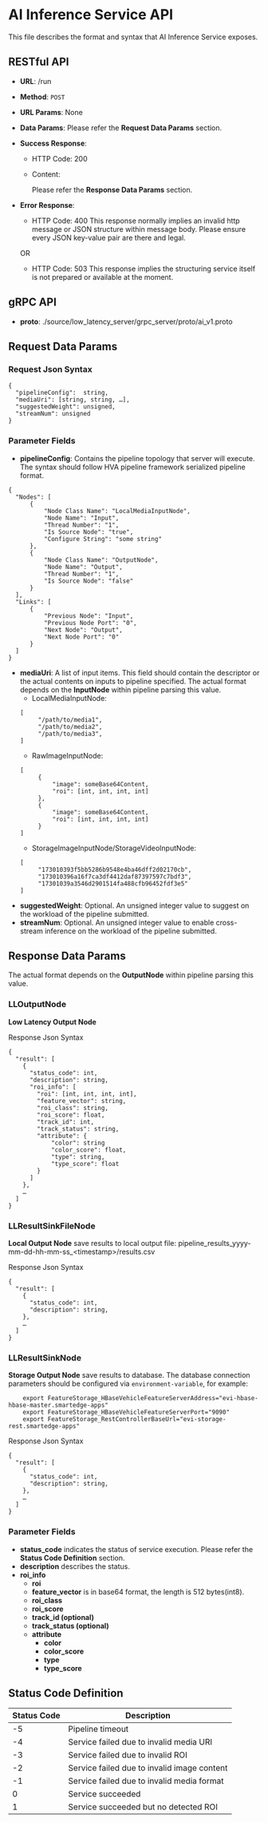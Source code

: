# AI Inference Service API

This file describes the format and syntax that AI Inference Service exposes.


## RESTful API

  - **URL**:
  /run

  - **Method**:
  `POST`

  - **URL Params**:
  None

  - **Data Params**:
  Please refer the **Request Data Params** section.

  - **Success Response**:
    - HTTP Code: 200
    - Content:

      Please refer the **Response Data Params** section.

  - **Error Response**:
    - HTTP Code: 400
      This response normally implies an invalid http message or JSON structure within message body. Please ensure every JSON key-value pair are there and legal.
    &nbsp;

    OR
    &nbsp;

    - HTTP Code: 503
      This response implies the structuring service itself is not prepared or available at the moment.


## gRPC API

  - **proto**: ./source/low_latency_server/grpc_server/proto/ai_v1.proto

## Request Data Params
### Request Json Syntax 
```
{
  "pipelineConfig":  string,
  "mediaUri": [string, string, …],
  "suggestedWeight": unsigned,
  "streamNum": unsigned
}
```
### Parameter Fields
  - **pipelineConfig**: Contains the pipeline topology that server will execute. The syntax should follow HVA pipeline framework serialized pipeline format.
  ``` Example
  {
    "Nodes": [
        {
            "Node Class Name": "LocalMediaInputNode",
            "Node Name": "Input",
            "Thread Number": "1",
            "Is Source Node": "true",
            "Configure String": "some string"
        },
        {
            "Node Class Name": "OutputNode",
            "Node Name": "Output",
            "Thread Number": "1",
            "Is Source Node": "false"
        }
    ],
    "Links": [
        {
            "Previous Node": "Input",
            "Previous Node Port": "0",
            "Next Node": "Output",
            "Next Node Port": "0"
        }
    ]
  }
  ```
  - **mediaUri**: A list of input items. This field should contain the descriptor or the actual contents on inputs to pipeline specified. The actual format depends on the **InputNode** within pipeline parsing this value.
    - LocalMediaInputNode: 
    ```Example
    [
         "/path/to/media1",
         "/path/to/media2",
         "/path/to/media3",
    ]
    ```
    - RawImageInputNode:
    ```Example
    [
         {
             "image": someBase64Content,
             "roi": [int, int, int, int]
         },
         {
             "image": someBase64Content,
             "roi": [int, int, int, int]
         }
    ]
    ```
    - StorageImageInputNode/StorageVideoInputNode:
    ```Example
    [
         "173010393f5bb5286b9548e4ba46dff2d02170cb",
         "173010396a16f7ca3df4412daf87397597c7bdf3",
         "17301039a3546d2901514fa488cfb96452fdf3e5"
    ]
    ```
  - **suggestedWeight**: Optional. An unsigned integer value to suggest on the workload of the pipeline submitted.  
  - **streamNum**: Optional. An unsigned integer value to enable cross-stream inference on the workload of the pipeline submitted.  


## Response Data Params
The actual format depends on the **OutputNode** within pipeline parsing this value.

### LLOutputNode
**Low Latency Output Node**

Response Json Syntax
```
{
  "result": [
    { 
      "status_code": int,  
      "description": string, 
      "roi_info": [ 
        "roi": [int, int, int, int], 
        "feature_vector": string, 
        "roi_class": string, 
        "roi_score": float,
        "track_id": int,
        "track_status": string,
        "attribute": { 
            "color": string 
            "color_score": float, 
            "type": string, 
            "type_score": float 
        }
      ] 
    }, 
    … 
  ] 
} 
```

### LLResultSinkFileNode
**Local Output Node** save results to local output file: pipeline_results_yyyy-mm-dd-hh-mm-ss_\<timestamp\>/results.csv

Response Json Syntax
```
{
  "result": [
    { 
      "status_code": int,  
      "description": string, 
    },
    … 
  ] 
} 
```

### LLResultSinkNode
**Storage Output Node** save results to database. The database connection parameters should be configured via `environment-variable`, for example:
```
	export FeatureStorage_HBaseVehicleFeatureServerAddress="evi-hbase-hbase-master.smartedge-apps"
	export FeatureStorage_HBaseVehicleFeatureServerPort="9090"
	export FeatureStorage_RestControllerBaseUrl="evi-storage-rest.smartedge-apps"
```

Response Json Syntax
```
{
  "result": [
    { 
      "status_code": int,  
      "description": string, 
    },
    … 
  ] 
} 
```

### Parameter Fields
  - **status_code** indicates the status of service execution. Please refer the **Status Code Definition** section.
  - **description** describes the status.
  - **roi_info**
    - **roi**
    - **feature_vector** is in base64 format, the length is 512 bytes(int8).
    - **roi_class**
    - **roi_score**
    - **track_id (optional)**
    - **track_status (optional)**
    - **attribute**
      - **color**
      - **color_score**
      - **type**
      - **type_score**


## Status Code Definition

| Status Code | Description |
| ---         | ---         |
| -5          | Pipeline timeout |
| -4          | Service failed due to invalid media URI |
| -3          | Service failed due to invalid ROI |
| -2          | Service failed due to invalid image content |
| -1          | Service failed due to invalid media format |
| 0           | Service succeeded |
| 1           | Service succeeded but no detected ROI |

